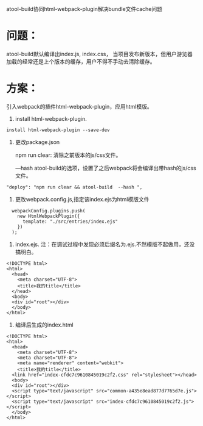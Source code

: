 atool-build协同html-webpack-plugin解决bundle文件cache问题



# 问题：

atool-build默认编译出index.js, index.css， 当项目发布新版本，但用户游览器加载的经常还是上个版本的缓存，用户不得不手动去清除缓存。



# 方案：

引入webpack的插件html-webpack-plugin，应用html模版。

1. install html-webpack-plugin. 

```
install html-webpack-plugin --save-dev
```

1. 更改package.json

   npm run clear: 清除之前版本的js/css文件。

   —hash atool-build的选项，设置了之后webpack将会编译出带hash的js/css文件。

```
"deploy": "npm run clear && atool-build  --hash ",
```

1. 更改webpack.config.js,指定该index.ejs为html模版文件

```
  webpackConfig.plugins.push(
    new HtmlWebpackPlugin({
      template: "./src/entries/index.ejs"
    })
  );
```

1. index.ejs. 注：在调试过程中发现必须后缀名为.ejs.不然模版不起做用，还没搞明白。

```
<!DOCTYPE html>
<html>
  <head>
    <meta charset="UTF-8">
    <title>我的title</title>
  </head>
  <body>
  <div id="root"></div>
  </body>
</html>
```

1. 编译后生成的index.html

```
<!DOCTYPE html>
<html>
  <head>
    <meta charset="UTF-8">
    <meta charset="UTF-8">
    <meta name="renderer" content="webkit">
    <title>我的title</title>
  <link href="index-cfdc7c9610845019c2f2.css" rel="stylesheet"></head>
  <body>
  <div id="root"></div>
  <script type="text/javascript" src="common-a435e8ead877d7765d7e.js"></script>
  <script type="text/javascript" src="index-cfdc7c9610845019c2f2.js"></script>
  </body>
</html>
```



